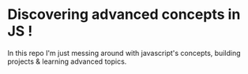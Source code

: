 # Discovering advanced concepts in JS !

In this repo I'm just messing around with javascript's concepts, building projects & learning advanced topics.
